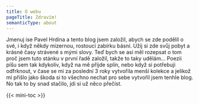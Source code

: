 ```yaml
---
title: O webu
pageTitle: Zdravím!
semanticType: about
---
```


Jmenuj ise Pavel Hrdina a tento blog jsem založil, abych se zde podělil o své, i když někdy mizernou, rostoucí zabírku básní. Užij si zde svůj pobyt a krásné časy strávené s mými slovy. Teď bych se asi měl rozepsat o tom proč jsem tuto stánku v první řadě založil, takže to taky udělám… Poezii píšu sem tak kdykoliv, když na mě přijde splín, nebo když si potřebuji odfrknout, v čase se mi za poslední 3 roky vytvořila menší kolekce a jelikož mi přišlo jako škoda si to všechno nechat pro sebe vytvořil jsem tenhle blog. No tak to by snad stačilo, jdi si už něco přečíst.

{{< mini-toc >}}
